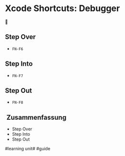 # Xcode Shortcuts: Debugger
🚀

## Step Over
- `FN-F6`

## Step Into
- `FN-F7`

## Step Out
- `FN-F8`

##  Zusammenfassung
- Step Over
- Step Into
- Step Out

#learning unit# #guide